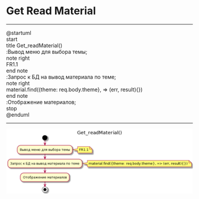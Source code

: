# Get Read Material
***
@startuml  
start  
title Get_readMaterial()  
 :Вывод меню для выбора темы;  
   note right  
   FR1.1  
   end note  
 :Запрос к БД на вывод материала по теме;  
   note right  
   material.find({theme: req.body.theme}, => (err, result){})  
   end note  
 :Отображение материалов;  
stop  
@enduml  
***
![3.3.1](https://github.com/Sergeev1ch/webproject/blob/main/jpg/3.3.1.png)
